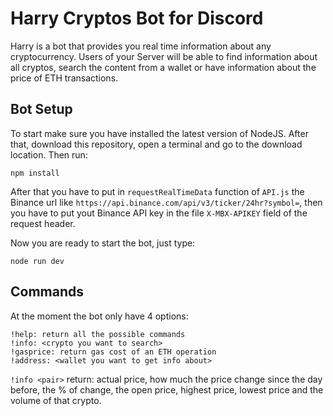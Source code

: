 # Harry Cryptos Bot for Discord

Harry is a bot that provides you real time information about any cryptocurrency.
Users of your Server will be able to find information about all cryptos, search the content
from a wallet or have information about the price of ETH transactions. 

## Bot Setup
To start make sure you have installed the latest version of NodeJS. After that, download this
repository, open a terminal and go to the download location. Then run:

```
npm install
```

After that you have to put in `requestRealTimeData` function of `API.js` the Binance url like
`https://api.binance.com/api/v3/ticker/24hr?symbol=`, then you have to put yout Binance API key in
the file `X-MBX-APIKEY` field of the request header.

Now you are ready to start the bot, just type:
```
node run dev
```

## Commands 

At the moment the bot only have 4 options:

```
!help: return all the possible commands
!info: <crypto you want to search>
!gasprice: return gas cost of an ETH operation
!address: <wallet you want to get info about>
```

`!info <pair>` return: actual price, how much the price change since the day before, the % of change,
the open price, highest price, lowest price and the volume of that crypto.


